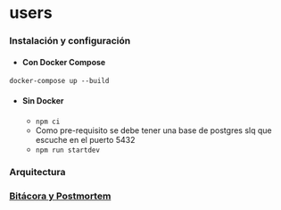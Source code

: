 # users

### Instalación y configuración

- #### Con Docker Compose
```
docker-compose up --build
```

- #### Sin Docker
    * `npm ci`
    * Como pre-requisito se debe tener una base de postgres slq que escuche en el puerto 5432
    * `npm run startdev`

### Arquitectura

### [Bitácora y Postmortem](https://edjeordjian.github.io/bitacora/)
